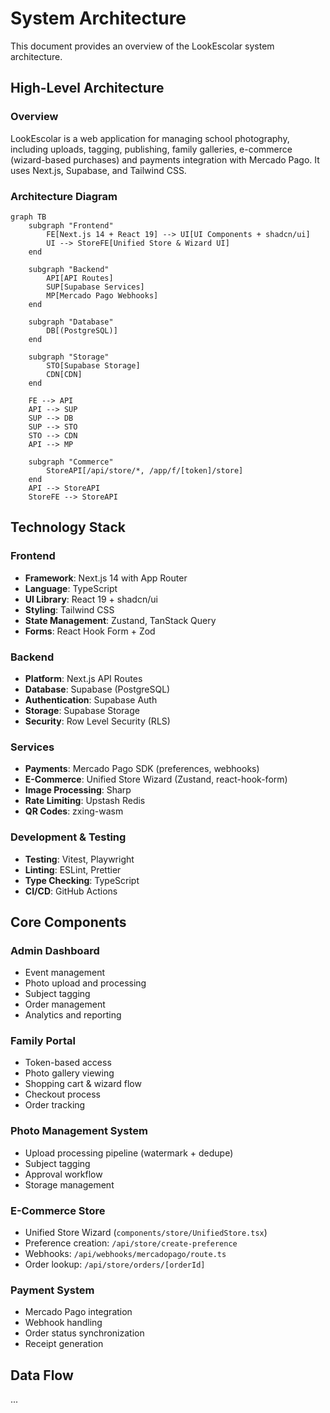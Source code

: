 # System Architecture

This document provides an overview of the LookEscolar system architecture.

## High-Level Architecture

### Overview
LookEscolar is a web application for managing school photography, including uploads, tagging, publishing, family galleries, e-commerce (wizard-based purchases) and payments integration with Mercado Pago. It uses Next.js, Supabase, and Tailwind CSS.

### Architecture Diagram
```mermaid
graph TB
    subgraph "Frontend"
        FE[Next.js 14 + React 19] --> UI[UI Components + shadcn/ui]
        UI --> StoreFE[Unified Store & Wizard UI]
    end
    
    subgraph "Backend"
        API[API Routes]
        SUP[Supabase Services]
        MP[Mercado Pago Webhooks]
    end
    
    subgraph "Database"
        DB[(PostgreSQL)]
    end
    
    subgraph "Storage"
        STO[Supabase Storage]
        CDN[CDN]
    end
    
    FE --> API
    API --> SUP
    SUP --> DB
    SUP --> STO
    STO --> CDN
    API --> MP
    
    subgraph "Commerce"
        StoreAPI[/api/store/*, /app/f/[token]/store]
    end
    API --> StoreAPI
    StoreFE --> StoreAPI
``` 

## Technology Stack

### Frontend
- **Framework**: Next.js 14 with App Router
- **Language**: TypeScript
- **UI Library**: React 19 + shadcn/ui
- **Styling**: Tailwind CSS
- **State Management**: Zustand, TanStack Query
- **Forms**: React Hook Form + Zod

### Backend
- **Platform**: Next.js API Routes
- **Database**: Supabase (PostgreSQL)
- **Authentication**: Supabase Auth
- **Storage**: Supabase Storage
- **Security**: Row Level Security (RLS)

### Services
- **Payments**: Mercado Pago SDK (preferences, webhooks)
- **E-Commerce**: Unified Store Wizard (Zustand, react-hook-form)
- **Image Processing**: Sharp
- **Rate Limiting**: Upstash Redis
- **QR Codes**: zxing-wasm

### Development & Testing
- **Testing**: Vitest, Playwright
- **Linting**: ESLint, Prettier
- **Type Checking**: TypeScript
- **CI/CD**: GitHub Actions

## Core Components

### Admin Dashboard
- Event management
- Photo upload and processing
- Subject tagging
- Order management
- Analytics and reporting

### Family Portal
- Token-based access
- Photo gallery viewing
- Shopping cart & wizard flow
- Checkout process
- Order tracking

### Photo Management System
- Upload processing pipeline (watermark + dedupe)
- Subject tagging
- Approval workflow
- Storage management

### E-Commerce Store
- Unified Store Wizard (`components/store/UnifiedStore.tsx`)
- Preference creation: `/api/store/create-preference`
- Webhooks: `/api/webhooks/mercadopago/route.ts`
- Order lookup: `/api/store/orders/[orderId]`

### Payment System
- Mercado Pago integration
- Webhook handling
- Order status synchronization
- Receipt generation

## Data Flow
...
